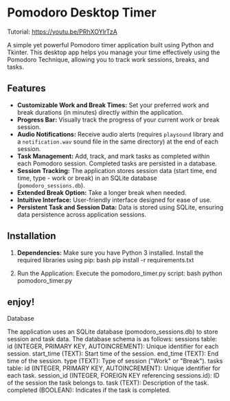# Pomodoro Desktop Timer

Tutorial: https://youtu.be/PRhXOYlrTzA

A simple yet powerful Pomodoro timer application built using Python and Tkinter.  This desktop app helps you manage your time effectively using the Pomodoro Technique, allowing you to track work sessions, breaks, and tasks.

## Features

* **Customizable Work and Break Times:** Set your preferred work and break durations (in minutes) directly within the application.
* **Progress Bar:** Visually track the progress of your current work or break session.
* **Audio Notifications:** Receive audio alerts (requires `playsound` library and a `notification.wav` sound file in the same directory) at the end of each session.
* **Task Management:** Add, track, and mark tasks as completed within each Pomodoro session.  Completed tasks are persisted in a database.
* **Session Tracking:**  The application stores session data (start time, end time, type - work or break) in an SQLite database (`pomodoro_sessions.db`).
* **Extended Break Option:**  Take a longer break when needed.
* **Intuitive Interface:**  User-friendly interface designed for ease of use.
* **Persistent Task and Session Data:** Data is stored using SQLite, ensuring data persistence across application sessions.

## Installation

1. **Dependencies:** Make sure you have Python 3 installed.  Install the required libraries using pip:
   bash
   pip install -r requirements.txt
   
2. Run the Application: Execute the pomodoro_timer.py script:
  bash
  python pomodoro_timer.py

## enjoy! 
Database

The application uses an SQLite database (pomodoro_sessions.db) to store session and task data. The database schema is as follows:
    sessions table:
        id (INTEGER, PRIMARY KEY, AUTOINCREMENT): Unique identifier for each session.
        start_time (TEXT): Start time of the session.
        end_time (TEXT): End time of the session.
        type (TEXT): Type of session ("Work" or "Break").
    tasks table:
        id (INTEGER, PRIMARY KEY, AUTOINCREMENT): Unique identifier for each task.
        session_id (INTEGER, FOREIGN KEY referencing sessions.id): ID of the session the task belongs to.
        task (TEXT): Description of the task.
        completed (BOOLEAN): Indicates if the task is completed.
